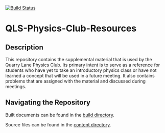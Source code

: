 <p align="left">
    <a href="https://github.com/DhruvBisla/QLS-Physics-Club-Resources/actions">
        <img src="https://github.com/DhruvBisla/QLS-Physics-Club-Resources/workflows/Build/badge.svg" alt="Build Status">
    </a>
</p>

# QLS-Physics-Club-Resources

## Description

This repository contains the supplemental material that is used by the Quarry Lane Physics Club. Its primary intent is to serve as a reference for students who have yet to take an introductory physics class or have not learned a concept that will be used in a future meeting. It also contains problems that are assigned with the material and discussed during meetings.

## Navigating the Repository

Built documents can be found in the [build directory](build/).

Source files can be found in the [content directory](content/).
